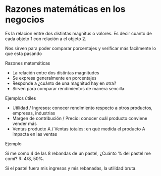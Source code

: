 # Razones matemáticas en los negocios

Es la relacion entre dos distintas magnitus o valores. Es decir cuanto de cada objeto 1 con relación a el objeto 2.

Nos sirven para poder comparar porcentajes y verificar más facilmente lo que esta pasando

Razones matemáticas

-   La relación entre dos distintas magnitudes
-   Se expresa generalmente en porcentajes
-   Responde a ¿cuánto de una magnitud hay en otra?
-   Sirven para comparar rendimientos de manera sencilla

Ejemplos útiles

-   Utilidad / Ingresos: conocer rendimiento respecto a otros productos, empresas, industrias
-   Margen de contribución / Precio: conocer cuál producto conviene vender más
-   Ventas producto A / Ventas totales: en qué medida el producto A impacta en las ventas


Ejemplo

Si me como 4 de las 8 rebandas de un pastel, ¿Cuánto % del pastel me comí? R: 4/8, 50%.

Si el pastel fuera mis ingresos y mis rebanadas, la utilidad bruta.